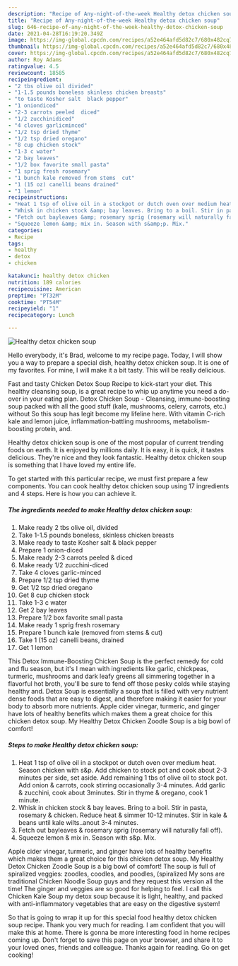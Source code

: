 ```yaml
---
description: "Recipe of Any-night-of-the-week Healthy detox chicken soup"
title: "Recipe of Any-night-of-the-week Healthy detox chicken soup"
slug: 646-recipe-of-any-night-of-the-week-healthy-detox-chicken-soup
date: 2021-04-28T16:19:20.349Z
image: https://img-global.cpcdn.com/recipes/a52e464afd5d82c7/680x482cq70/healthy-detox-chicken-soup-recipe-main-photo.jpg
thumbnail: https://img-global.cpcdn.com/recipes/a52e464afd5d82c7/680x482cq70/healthy-detox-chicken-soup-recipe-main-photo.jpg
cover: https://img-global.cpcdn.com/recipes/a52e464afd5d82c7/680x482cq70/healthy-detox-chicken-soup-recipe-main-photo.jpg
author: Roy Adams
ratingvalue: 4.5
reviewcount: 18585
recipeingredient:
- "2 tbs olive oil divided"
- "1-1.5 pounds boneless skinless chicken breasts"
- "to taste Kosher salt  black pepper"
- "1 oniondiced"
- "2-3 carrots peeled  diced"
- "1/2 zucchinidiced"
- "4 cloves garlicminced"
- "1/2 tsp dried thyme"
- "1/2 tsp dried oregano"
- "8 cup chicken stock"
- "1-3 c water"
- "2 bay leaves"
- "1/2 box favorite small pasta"
- "1 sprig fresh rosemary"
- "1 bunch kale removed from stems  cut"
- "1 (15 oz) canelli beans drained"
- "1 lemon"
recipeinstructions:
- "Heat 1 tsp of olive oil in a stockpot or dutch oven over medium heat. Season chicken with s&amp;p. Add chicken to stock pot and cook about 2-3 minutes per side, set aside. Add remaining 1 tbs of olive oil to stock pot. Add onion &amp; carrots, cook stirring occasionally 3-4 minutes. Add garlic &amp; zucchini, cook about 3minutes. Stir in thyme &amp; oregano, cook 1 minute."
- "Whisk in chicken stock &amp; bay leaves. Bring to a boil. Stir in pasta, rosemary &amp; chicken. Reduce heat &amp; simmer 10-12 minutes. Stir in kale &amp; beans until kale wilts..anout 3-4 minutes."
- "Fetch out bayleaves &amp; rosemary sprig (rosemary will naturally fall off)."
- "Squeeze lemon &amp; mix in. Season with s&amp;p. Mix."
categories:
- Recipe
tags:
- healthy
- detox
- chicken

katakunci: healthy detox chicken 
nutrition: 189 calories
recipecuisine: American
preptime: "PT32M"
cooktime: "PT54M"
recipeyield: "1"
recipecategory: Lunch

---
```



![Healthy detox chicken soup](https://img-global.cpcdn.com/recipes/a52e464afd5d82c7/680x482cq70/healthy-detox-chicken-soup-recipe-main-photo.jpg)

Hello everybody, it's Brad, welcome to my recipe page. Today, I will show you a way to prepare a special dish, healthy detox chicken soup. It is one of my favorites. For mine, I will make it a bit tasty. This will be really delicious.

Fast and tasty Chicken Detox Soup Recipe to kick-start your diet. This healthy cleansing soup, is a great recipe to whip up anytime you need a do-over in your eating plan. Detox Chicken Soup - Cleansing, immune-boosting soup packed with all the good stuff (kale, mushrooms, celery, carrots, etc.) without So this soup has legit become my lifeline here. With vitamin C-rich kale and lemon juice, inflammation-battling mushrooms, metabolism-boosting protein, and.

Healthy detox chicken soup is one of the most popular of current trending foods on earth. It is enjoyed by millions daily. It is easy, it is quick, it tastes delicious. They're nice and they look fantastic. Healthy detox chicken soup is something that I have loved my entire life.


To get started with this particular recipe, we must first prepare a few components. You can cook healthy detox chicken soup using 17 ingredients and 4 steps. Here is how you can achieve it.

<!--inarticleads1-->

##### The ingredients needed to make Healthy detox chicken soup:

1. Make ready 2 tbs olive oil, divided
1. Take 1-1.5 pounds boneless, skinless chicken breasts
1. Make ready to taste Kosher salt &amp; black pepper
1. Prepare 1 onion-diced
1. Make ready 2-3 carrots peeled &amp; diced
1. Make ready 1/2 zucchini-diced
1. Take 4 cloves garlic-minced
1. Prepare 1/2 tsp dried thyme
1. Get 1/2 tsp dried oregano
1. Get 8 cup chicken stock
1. Take 1-3 c water
1. Get 2 bay leaves
1. Prepare 1/2 box favorite small pasta
1. Make ready 1 sprig fresh rosemary
1. Prepare 1 bunch kale (removed from stems &amp; cut)
1. Take 1 (15 oz) canelli beans, drained
1. Get 1 lemon


This Detox Immune-Boosting Chicken Soup is the perfect remedy for cold and flu season, but it&#39;s I mean with ingredients like garlic, chickpeas, turmeric, mushrooms and dark leafy greens all simmering together in a flavorful hot broth, you&#39;ll be sure to fend off those pesky colds while staying healthy and. Detox Soup is essentially a soup that is filled with very nutrient dense foods that are easy to digest, and therefore making it easier for your body to absorb more nutrients. Apple cider vinegar, turmeric, and ginger have lots of healthy benefits which makes them a great choice for this chicken detox soup. My Healthy Detox Chicken Zoodle Soup is a big bowl of comfort! 

<!--inarticleads2-->

##### Steps to make Healthy detox chicken soup:

1. Heat 1 tsp of olive oil in a stockpot or dutch oven over medium heat. Season chicken with s&amp;p. Add chicken to stock pot and cook about 2-3 minutes per side, set aside. Add remaining 1 tbs of olive oil to stock pot. Add onion &amp; carrots, cook stirring occasionally 3-4 minutes. Add garlic &amp; zucchini, cook about 3minutes. Stir in thyme &amp; oregano, cook 1 minute.
1. Whisk in chicken stock &amp; bay leaves. Bring to a boil. Stir in pasta, rosemary &amp; chicken. Reduce heat &amp; simmer 10-12 minutes. Stir in kale &amp; beans until kale wilts..anout 3-4 minutes.
1. Fetch out bayleaves &amp; rosemary sprig (rosemary will naturally fall off).
1. Squeeze lemon &amp; mix in. Season with s&amp;p. Mix.


Apple cider vinegar, turmeric, and ginger have lots of healthy benefits which makes them a great choice for this chicken detox soup. My Healthy Detox Chicken Zoodle Soup is a big bowl of comfort! The soup is full of spiralized veggies: zoodles, coodles, and poodles, (spiralized My sons are traditional Chicken Noodle Soup guys and they request this version all the time! The ginger and veggies are so good for helping to feel. I call this Chicken Kale Soup my detox soup because it is light, healthy, and packed with anti-inflammatory vegetables that are easy on the digestive system! 

So that is going to wrap it up for this special food healthy detox chicken soup recipe. Thank you very much for reading. I am confident that you will make this at home. There is gonna be more interesting food in home recipes coming up. Don't forget to save this page on your browser, and share it to your loved ones, friends and colleague. Thanks again for reading. Go on get cooking!
